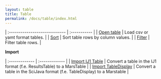 ```yaml
---
layout: table
title: Table
permalink: /docs/table/index.html
---
```


| :----------------------------- | :----------- |
| [Open table](./table/ImportTable) | Load csv or yamt format tables. |
| [Sort](./table/Sort) | Sort table rows by column values. |
| [Filter](./table/Filter) | Filter table rows. |

**Import**  

| :------------- | :------------- |
| [Import IJ1 Table](./import/Import_IJ1)       | Convert a table in the IJ1 format (f.e. ResultsTable) to a MarsTable       |
| [Import TableDisplay](./import/Import_TableDisplay)       | Convert a table in the SciJava format (f.e. TableDisplay) to a Marstable       |
